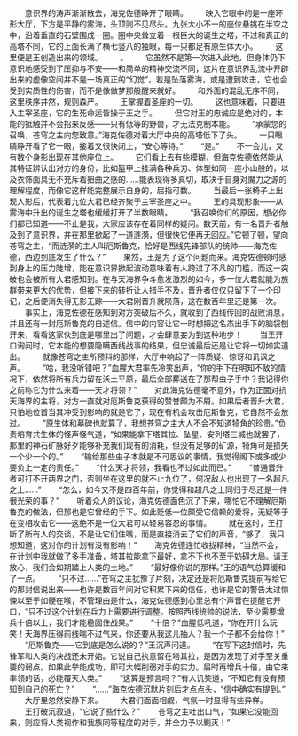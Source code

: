 　　意识界的涛声渐渐散去，海克佐德睁开了眼睛。
　　映入它眼中的是一座环形大厅，下方是平静的雾海，头顶则不见尽头。九张大小不一的座位悬挑在半空之中，沿着垂直的石壁围成一圈。圈中央耸立着一根巨大的诞生之塔，不过和真正的高塔不同，它的上面长满了横七竖八的独眼，每一只都足有原生体大小。
　　这里便是王创造出来的领域。
　　。
　　它虽然不是第一次进入此地，但身体仍下意识地感受到了压抑与不安——和简单的精神交流不同，这片在意识界乱流中开辟出来的虚像空间并不是一场真正的“幻觉”，若是坠落雾海，或是遭到攻击，它也会受到实质性的伤害，而不是像做梦那般醒来就好。
　　和外面的混乱无序不同，这里秩序井然，规则森严。
　　王掌握着圣座的一切。
　　这也意味着，只要进入主宰圣座，它的生死命运皆操于王之手。
　　但它对王的忠诚应是绝对的，本能的抵触并不会招来反感——只有低等的野兽，才无法克制本能。
　　“承蒙您的召唤，苍穹之主向您致意。”海克佐德对着大厅中央的高塔低下了头。
　　一只眼睛睁开看了它一眼，接着又很快闭上，“安心等待。”
　　“是。”
　　不一会儿，又有数个身影出现在其他座位上。
　　它们看上去有些模糊，但海克佐德依然能从其特征辨认出对方的身份，比如盔甲上挂满各种兵刃、体型如同一座小山般的，以及衣饰面具无不充斥着扭曲之感的……能表现得多真切，取决于自身对魔力之源的理解程度，而像它这样能完整展示自身的，屈指可数。
　　当最后一张椅子上出现人影后，代表着九位大君已经齐聚于主宰圣座之中。
　　王的具现形象——从雾海中升出的诞生之塔也缓缓打开了半数眼睛。
　　“我召唤你们的原因，想必你们都已知道——不止是我，大家应该存在着同样的疑问。数天前，有一名晋升者触及到了意识界，并在那里掀起了一道涟漪，但很快它便再无回应。”它顿了顿，望向苍穹之主，“而涟漪的主人叫厄斯鲁克，恰好是西线先锋部队的统帅——海克佐德，西边到底发生了什么？”
　　果然，王是为了这个问题而来。海克佐德顿时感到身上的压力陡增，能在意识界掀起波动意味着有人跨过了不凡的门槛，而这一突破也会被所有大君感知到。在与天海界争斗愈发激烈的如今，多一位大君就能为族群带来更大的优势，但接下来的转折让人措手不及，晋升者仅仅只留下了一个印记，之后便消失得无影无踪——大君刚晋升就陨落，这在数百年里还是第一次。
　　事实上，海克佐德在感知到对方突破后不久，就收到了西线传回的战败消息，并且还有一封厄斯鲁克的自述信。信中的内容让它一时想把这名杰出手下的脑袋刨开来，看看这家伙到底是哪里出了问题，才会肆意妄为到这种地步！
　　当王开口询问时，它本能的想要隐瞒西线战事的结果，但忠诚最后还是让它将一切如实道出。
　　就像苍穹之主所预料的那样，大厅中响起了一阵质疑、惊讶和讥讽之声。
　　“哈，我没听错吧？”血腥大君率先冷笑出声，“你的手下在明知不敌的情况下，依然将所有兵力留在沃土平原，最后全部葬送在了那帮虫子手中？我记得你之前称它为什么来着——天才将领？”
　　对此海克佐德毫不意外，作为正面对抗天海界的主将，对方一直就对厄斯鲁克获得的赞誉颇为不屑。如果后者晋升大君，只怕地位首当其冲受到影响的就是它了，现在有机会攻击厄斯鲁克，它自然不会放过。
　　“原生体和墓碑也就算了，我想苍穹之主大人不会不知道犄角的珍贵。”负责培育共生体的怪声怪气道，“如果能拿下塔其拉、坠星、安列塔三城也就罢了，那里的神石矿脉好歹能够补充我们现有的消耗，但没有足够的矿源，犄角可是损失一个少一个的。”
　　“输给那些虫子本就是不可思议的事情，我觉得阁下或多或少要负上一定的责任。”
　　“什么天才将领，我看也不过如此而已。”
　　“普通晋升者可打不开两界之门，否则坐在这里的就不止九位了，何况敌人也出现了一名超凡之上……”
　　“怎么，如今又不是四百年前，你觉得和超凡之上同归于尽还是一件很光荣的事？”
　　听着众人的议论，海克佐德面色沉了下来，哪怕它不理解厄斯鲁克的做法，但那也是它曾经的手下。如此贬低一位颇受它信赖的爱将，无疑等于在变相攻击它——这绝不是一位大君可以轻易容忍的事情。
　　就在这时，王打断了所有人的交谈，不是让它们住嘴，而是直接消去了它们的声音，“够了，我只想知道，这对你的计划有没有影响！”
　　海克佐德连忙收拢精神，“当然不会，在计划中我就做了多手准备，塔其拉能拿下最好，拿不下也不至于妨碍大局。请王放心，我们会如期踏上人类的土地。”
　　“最好像你说的那样。”王的语气总算缓和了一点。
　　“只不过……”苍穹之主犹豫了片刻，决定还是将厄斯鲁克提前写给它的那封信说出来——也许是数百年间对它积累下来的信任，也许是它的警告太过惊悚以至于如鲠在喉，不管理由是什么，海克佐德感到心里总有个声音在提醒它开口，“只不过这个计划在兵力上需要进行调整。按照西线统帅的说法，至少需要增兵十倍以上，我们才能稳固住战果。”
　　“十倍？”血腥低吼道，“你在开什么玩笑！天海界压得前线喘不过气来，你还要从我这儿抽人？我一个子都不会给你！”
　　“厄斯鲁克——它到底是怎么说的？”王沉声问道。
　　“在写下这封信时，先锋军和人类的决战还未开始。它说自己执意留在塔其拉，是因为发现了对手至关重要的弱点。如果此举能成功，即可大幅削弱对手的实力。届时再增兵十倍，由它来率领的话，必能覆灭人类。”
　　“这算是预言吗？”有人讥笑道，“不知它有没有预知到自己的死亡？”
　　“……”海克佐德沉默片刻后才点点头，“信中确实有提到。”
　　大厅里忽然安静下来。
　　大君们面面相觑，气氛一时显得有些异样。
　　王打破沉寂道，“它说了些什么？”
　　苍穹之主吐出口气，“如果它没能回来，则应将人类视作和我族同等程度的对手，并全力予以剿灭！”